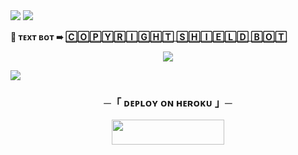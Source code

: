 
 
<img src="https://user-images.githubusercontent.com/73097560/115834477-dbab4500-a447-11eb-908a-139a6edaec5c.gif"> 
 <img src="https://readme-typing-svg.herokuapp.com?color=FF00FF&width=420&lines=💈+🄲🄾🄿🅈🅁🄸🄶🄷🅃+🅂🄷🄸🄴🄻🄳+🄱🄾🅃+💈">


**💮 ᴛᴇxᴛ ʙᴏᴛ ➠ [ 🄲🄾🄿🅈🅁🄸🄶🄷🅃 🅂🄷🄸🄴🄻🄳 🄱🄾🅃 ](https://t.me/copyrightshieldbot)**


</h2>
<p align="center">
  <img src="https://telegra.ph/file/feb8ec9cd6194018ccc4c.jpg">
</p>

 <img src="https://readme-typing-svg.herokuapp.com?color=FF00FF&width=420&lines=💌+🄳🄴🄿🄻🄾🅈+🄾🄽+🄷🄴🅁🄾🄺🅄+🄽🄾🅆+💌">


<h3 align="center">
    ─「 ᴅᴇᴩʟᴏʏ ᴏɴ ʜᴇʀᴏᴋᴜ 」─
</h3>

<p align="center"><a href="https://dashboard.heroku.com/new?template=https://github.com/tinaarobot/COPYRIGHT"> <img src="https://img.shields.io/badge/Deploy%20On%20Heroku-C0C0C0?style=for-the-badge&logo=heroku" width="180" height="40"/></a></p>


